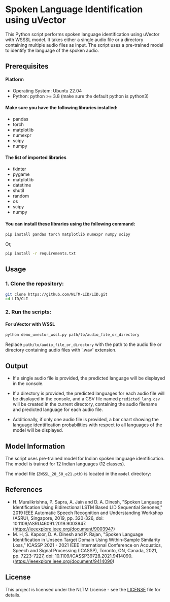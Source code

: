 
# Spoken Language Identification using uVector

This Python script performs spoken language identification using uVector with WSSSL model. It takes either a single audio file or a directory containing multiple audio files as input. The script uses a pre-trained model to identify the language of the spoken audio.

## Prerequisites

#### Platform
- Operating System: Ubuntu 22.04
- Python: python >= 3.8 (make sure the default python is python3)

#### Make sure you have the following libraries installed:

- pandas
- torch
- matplotlib
- numexpr
- scipy
- numpy

#### The list of imported libraries

- tkinter
- pygame
- matplotlib
- datetime
- shutil
- random
- os
- scipy
- numpy

#### You can install these libraries using the following command:

```bash
pip install pandas torch matplotlib numexpr numpy scipy
```
Or,

```bash
pip install -r requirements.txt
```

## Usage

### 1. Clone the repository:

```bash
git clone https://github.com/NLTM-LID/LID.git
cd LID/CLI
```

### 2. Run the scripts:

#### For uVector with WSSL
```bash
python demo_uvector_wssl.py path/to/audio_file_or_directory
```

Replace `path/to/audio_file_or_directory` with the path to the audio file or directory containing audio files with '.wav' extension.

## Output

- If a single audio file is provided, the predicted language will be displayed in the console.

- If a directory is provided, the predicted languages for each audio file will be displayed in the console, and a CSV file named `predicted_lang.csv` will be created in the current directory, containing the audio filename and predicted language for each audio file.

- Additionally, if only one audio file is provided, a bar chart showing the language identification probabilities with respect to all languages of the model will be displayed.

## Model Information

The script uses pre-trained model for Indian spoken language identification. The model is trained for 12 Indian languages (12 classes).

The model file (`ZWSSL_20_50_e21.pth`) is located in the `model` directory:


## References

- H. Muralikrishna, P. Sapra, A. Jain and D. A. Dinesh, "Spoken Language Identification Using Bidirectional LSTM Based LID Sequential Senones," 2019 IEEE Automatic Speech Recognition and Understanding Workshop (ASRU), Singapore, 2019, pp. 320-326, doi: 10.1109/ASRU46091.2019.9003947.(https://ieeexplore.ieee.org/document/9003947)
- M. H, S. Kapoor, D. A. Dinesh and P. Rajan, "Spoken Language Identification in Unseen Target Domain Using Within-Sample Similarity Loss," ICASSP 2021 - 2021 IEEE International Conference on Acoustics, Speech and Signal Processing (ICASSP), Toronto, ON, Canada, 2021, pp. 7223-7227, doi: 10.1109/ICASSP39728.2021.9414090.(https://ieeexplore.ieee.org/document/9414090)

## License

This project is licensed under the NLTM License - see the [LICENSE](../LICENSE) file for details.
